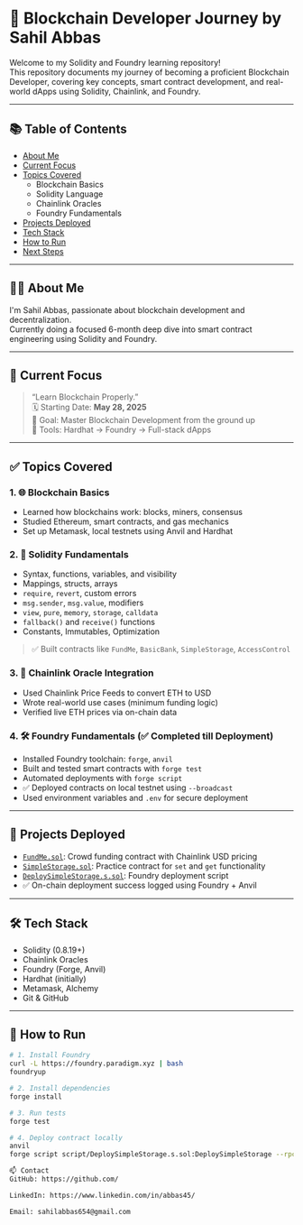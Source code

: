 # 🚀 Blockchain Developer Journey by Sahil Abbas

Welcome to my Solidity and Foundry learning repository!  
This repository documents my journey of becoming a proficient Blockchain Developer, covering key concepts, smart contract development, and real-world dApps using Solidity, Chainlink, and Foundry.

---

## 📚 Table of Contents

- [About Me](#about-me)
- [Current Focus](#current-focus)
- [Topics Covered](#topics-covered)
  - Blockchain Basics
  - Solidity Language
  - Chainlink Oracles
  - Foundry Fundamentals
- [Projects Deployed](#projects-deployed)
- [Tech Stack](#tech-stack)
- [How to Run](#how-to-run)
- [Next Steps](#next-steps)

---

## 👨‍💻 About Me

I'm Sahil Abbas, passionate about blockchain development and decentralization.  
Currently doing a focused 6-month deep dive into smart contract engineering using Solidity and Foundry.

---

## 🎯 Current Focus

> “Learn Blockchain Properly.”  
🗓️ Starting Date: **May 28, 2025**  
🧠 Goal: Master Blockchain Development from the ground up  
🧪 Tools: Hardhat → Foundry → Full-stack dApps

---

## ✅ Topics Covered

### 1. 🌐 Blockchain Basics
- Learned how blockchains work: blocks, miners, consensus
- Studied Ethereum, smart contracts, and gas mechanics
- Set up Metamask, local testnets using Anvil and Hardhat

### 2. 📜 Solidity Fundamentals
- Syntax, functions, variables, and visibility
- Mappings, structs, arrays
- `require`, `revert`, custom errors
- `msg.sender`, `msg.value`, modifiers
- `view`, `pure`, `memory`, `storage`, `calldata`
- `fallback()` and `receive()` functions
- Constants, Immutables, Optimization

> ✅ Built contracts like `FundMe`, `BasicBank`, `SimpleStorage`, `AccessControl`

### 3. 🔗 Chainlink Oracle Integration
- Used Chainlink Price Feeds to convert ETH to USD
- Wrote real-world use cases (minimum funding logic)
- Verified live ETH prices via on-chain data

### 4. 🛠️ Foundry Fundamentals (✅ Completed till Deployment)
- Installed Foundry toolchain: `forge`, `anvil`
- Built and tested smart contracts with `forge test`
- Automated deployments with `forge script`
- ✅ Deployed contracts on local testnet using `--broadcast`
- Used environment variables and `.env` for secure deployment

---

## 🧪 Projects Deployed

- [`FundMe.sol`](contracts/FundMe.sol): Crowd funding contract with Chainlink USD pricing
- [`SimpleStorage.sol`](contracts/SimpleStorage.sol): Practice contract for `set` and `get` functionality
- [`DeploySimpleStorage.s.sol`](script/DeploySimpleStorage.s.sol): Foundry deployment script
- ✅ On-chain deployment success logged using Foundry + Anvil

---

## 🛠️ Tech Stack

- Solidity (0.8.19+)
- Chainlink Oracles
- Foundry (Forge, Anvil)
- Hardhat (initially)
- Metamask, Alchemy
- Git & GitHub

---

## 🚀 How to Run

```bash
# 1. Install Foundry
curl -L https://foundry.paradigm.xyz | bash
foundryup

# 2. Install dependencies
forge install

# 3. Run tests
forge test

# 4. Deploy contract locally
anvil
forge script script/DeploySimpleStorage.s.sol:DeploySimpleStorage --rpc-url http://127.0.0.1:8545 --broadcast --private-key YOUR_PRIVATE_KEY

📫 Contact
GitHub: https://github.com/

LinkedIn: https://www.linkedin.com/in/abbas45/

Email: sahilabbas654@gmail.com